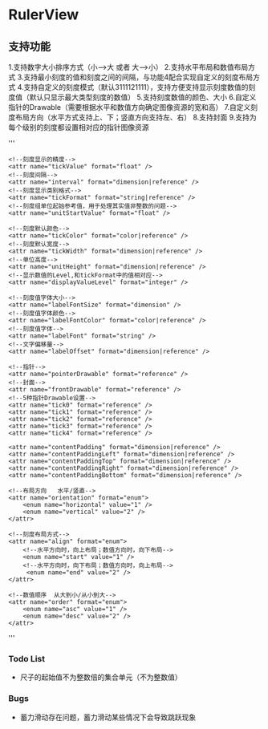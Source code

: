 # RulerView
## 支持功能
1.支持数字大小排序方式（小-->大 或者 大-->小）
2.支持水平布局和数值布局方式
3.支持最小刻度的值和刻度之间的间隔，与功能4配合实现自定义的刻度布局方式
4.支持自定义的刻度模式（默认3111121111），支持方便支持显示刻度数值的刻度值（默认只显示最大类型刻度的数值）
5.支持刻度数值的颜色、大小
6.自定义指针的Drawable（需要根据水平和数值方向确定图像资源的宽和高）
7.自定义刻度布局方向（水平方式支持上、下；竖直方向支持左、右）
8.支持封面
9.支持为每个级别的刻度都设置相对应的指针图像资源

'''
    <attr name="minValue" format="float" />
    <attr name="maxValue" format="float" />
    <attr name="initValue" format="float" />

    <!--刻度显示的精度-->
    <attr name="tickValue" format="float" />
    <!--刻度间隔-->
    <attr name="interval" format="dimension|reference" />
    <!--刻度显示类别格式-->
    <attr name="tickFormat" format="string|reference" />
    <!--刻度组单位起始参考值，用于处理其实值非整数的问题-->
    <attr name="unitStartValue" format="float" />

    <!--刻度默认颜色-->
    <attr name="tickColor" format="color|reference" />
    <!--刻度默认宽度-->
    <attr name="tickWidth" format="dimension|reference" />
    <!--单位高度-->
    <attr name="unitHeight" format="dimension|reference" />
    <!--显示数值的Level,和tickFormat中的值相对应-->
    <attr name="displayValueLevel" format="integer" />

    <!--刻度值字体大小-->
    <attr name="labelFontSize" format="dimension" />
    <!--刻度值字体颜色-->
    <attr name="labelFontColor" format="color|reference" />
    <!--刻度值字体-->
    <attr name="labelFont" format="string" />
    <!--文字偏移量-->
    <attr name="labelOffset" format="dimension|reference" />

    <!--指针-->
    <attr name="pointerDrawable" format="reference" />
    <!--封面-->
    <attr name="frontDrawable" format="reference" />
    <!--5种指针Drawable设置-->
    <attr name="tick0" format="reference" />
    <attr name="tick1" format="reference" />
    <attr name="tick2" format="reference" />
    <attr name="tick3" format="reference" />
    <attr name="tick4" format="reference" />

    <attr name="contentPadding" format="dimension|reference" />
    <attr name="contentPaddingLeft" format="dimension|reference" />
    <attr name="contentPaddingTop" format="dimension|reference" />
    <attr name="contentPaddingRight" format="dimension|reference" />
    <attr name="contentPaddingBottom" format="dimension|reference" />

    <!--布局方向   水平/竖直-->
    <attr name="orientation" format="enum">
        <enum name="horizontal" value="1" />
        <enum name="vertical" value="2" />
    </attr>

    <!--刻度布局方式-->
    <attr name="align" format="enum">
        <!--水平方向时，向上布局；数值方向时，向下布局-->
        <enum name="start" value="1" />
        <!--水平方向时，向下布局；数值方向时，向上布局-->
         <enum name="end" value="2" />
    </attr>

    <!--数值顺序  从大到小/从小到大-->
    <attr name="order" format="enum">
        <enum name="asc" value="1" />
        <enum name="desc" value="2" />
    </attr>
'''

### Todo List
* 尺子的起始值不为整数倍的集合单元（不为整数值）

### Bugs
* 蓄力滑动存在问题，蓄力滑动某些情况下会导致跳跃现象